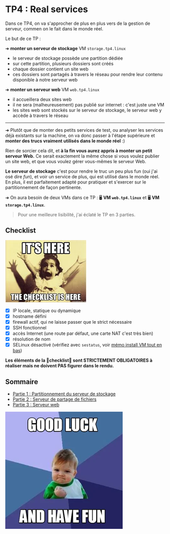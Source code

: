 # TP4 : Real services

Dans ce TP4, on va s'approcher de plus en plus vers de la gestion de serveur, commen on le fait dans le monde réel.

Le but de ce TP :

➜ **monter un serveur de stockage** VM `storage.tp4.linux`

- le serveur de stockage possède une partition dédiée
- sur cette partition, plusieurs dossiers sont créés
- chaque dossier contient un site web
- ces dossiers sont partagés à travers le réseau pour rendre leur contenu disponible à notre serveur web

➜ **monter un serveur web** VM `web.tp4.linux`

- il accueillera deux sites web
- il ne sera (malheureusement) pas publié sur internet : c'est juste une VM
- les sites web sont stockés sur le serveur de stockage, le serveur web y accède à travers le réseau

---

➜ Plutôt que de monter des petits services de test, ou analyser les services déjà existants sur la machine, on va donc passer à l'étape supérieure et **monter des trucs vraiment utilisés dans le monde réel** :)

Rien de sorcier cela dit, et **à la fin vous aurez appris à monter un petit serveur Web.** Ce serait exactement la même chose si vous voulez publier un site web, et que vous voulez gérer vous-mêmes le serveur Web.

**Le serveur de stockage** c'est pour rendre le truc un peu plus fun (oui j'ai osé dire *fun*), et voir un service de plus, qui est utilisé dans le monde réel. En plus, il est parfaitement adapté pour pratiquer et s'exercer sur le partitionnement de façon pertinente.

➜ On aura besoin de deux VMs dans ce TP : 🖥️ **VM `web.tp4.linux`** et 🖥️ **VM `storage.tp4.linux`**.

> Pour une meilleure lisibilité, j'ai éclaté le TP en 3 parties.

## Checklist

![Checklist](./pics/checklist_is_here.jpg)

- [x] IP locale, statique ou dynamique
- [x] hostname défini
- [x] firewall actif, qui ne laisse passer que le strict nécessaire
- [x] SSH fonctionnel
- [x] accès Internet (une route par défaut, une carte NAT c'est très bien)
- [x] résolution de nom
- [x] SELinux désactivé (vérifiez avec `sestatus`, voir [mémo install VM tout en bas](https://gitlab.com/it4lik/b1-reseau-2022/-/blob/main/cours/memo/install_vm.md#4-pr%C3%A9parer-la-vm-au-clonage))

**Les éléments de la 📝checklist📝 sont STRICTEMENT OBLIGATOIRES à réaliser mais ne doivent PAS figurer dans le rendu.**

## Sommaire

- [Partie 1 : Partitionnement du serveur de stockage](./part1/README.md)
- [Partie 2 : Serveur de partage de fichiers](./part2/README.md)
- [Partie 3 : Serveur web](./part3/README.md)

![glhf](./pics/glhf.png)